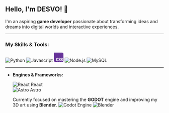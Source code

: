 ## Hello, I'm DESVO! 👋

I'm an aspiring **game developer** passionate about transforming ideas and dreams into digital worlds and interactive experiences.

---

### My Skills & Tools:
  <img src="https://img.icons8.com/color/48/000000/python.png" alt="Python" width="30"/>    <img src="https://img.icons8.com/color/48/000000/javascript--v1.png" alt="Javascript" width="30"/>    <img src="https://github.com/CSS-Next/logo.css/blob/main/primary/css.png?raw=true" width="30"/>    <img src="https://img.icons8.com/color/48/000000/nodejs.png" alt="Node.js" width="30"/>    <img src="https://img.icons8.com/color/48/000000/mysql-logo.png" alt="MySQL" width="30"/>

---

* **Engines & Frameworks:**
  
    <img src="https://img.icons8.com/color/48/000000/react-native.png" alt="React" width="30"/> React  
    <img src="https://icon.icepanel.io/Technology/png-shadow-512/Astro.png" alt="Astro" width="30"/> Astro

    Currently focused on mastering the **GODOT** engine and improving my 3D art using **Blender**.
    <img src="https://icon.icepanel.io/Technology/svg/Godot-Engine.svg" alt="Godot Engine" width="30"/>
    <img src="https://icon.icepanel.io/Technology/svg/Blender.svg" alt="Blender" width="30"/>
